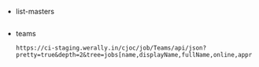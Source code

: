  - list-masters
   ```
   ```
 - teams
   ```
   https://ci-staging.werally.in/cjoc/job/Teams/api/json?pretty=true&depth=2&tree=jobs[name,displayName,fullName,online,approved,url,endpoint]
   ```

<!--stackedit_data:
eyJoaXN0b3J5IjpbLTgyMjMxOTYwNiw3MzA5OTgxMTZdfQ==
-->